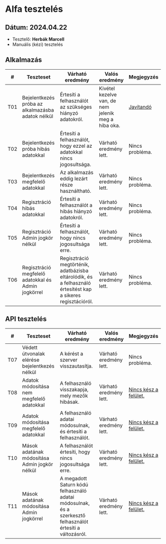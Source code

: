 # Alfa tesztelés

## **Dátum:** 2024.04.22
 - Tesztelő: **Herbák Marcell**
 - Manuális (kézi) tesztelés

## Alkalmazás

| # | Teszteset | Várható eredmény | Valós eredmény | Megjegyzés |
|------------|------------|---------------|--------------------|------------|
| T01 | Bejelentkezés próba az alkalmazásba adatok nélkül | Értesíti a felhasználót az szükséges hiányzó adatokról. | Kivétel kezelve van, de nem jelenik meg a hiba oka. | [Javítandó](https://github.com/herbakmarcell/afp2_saturn/issues/127) |
| T02 | Bejelentkezés próba hibás adatokkal | Értesíti a felhasználót, hogy ezzel az adatokkal nincs jogosultsága. | Várható eredmény lett. | Nincs probléma. |
| T03 | Bejelentkezés megfelelő adatokkal | Az alkalmazás eddig lezárt része használtható. | Várható eredmény lett. | Nincs probléma. |
| T04 | Regisztráció hibás adatokkal | Értesíti a felhasználót a hibás hiányzó adatokról. | Várható eredmény lett. | Nincs probléma. |
| T05 | Regisztráció Admin jogkör nélkül | Értesíti a felhasználót, hogy nincs jogosultsága erre. | Várható eredmény lett. | Nincs probléma. |
| T06 | Regisztráció megfelelő adatokkal és Admin jogkörrel | Regisztráció megtörténik, adatbázisba eltárolódik, és a felhasználó értesítést kap a sikeres regisztációról. | Várható eredmény lett. | Nincs probléma. |

## API tesztelés
| # | Teszteset | Várható eredmény | Valós eredmény | Megjegyzés |
|------------|------------|---------------|--------------------|------------|
| T07 | Védett útvonalak elérése bejelentkezés nélkül | A kérést a szerver visszautasítja. | Várható eredmény lett. | Nincs probléma. |
| T08 | Adatok módosítása nem megfelelő adatokkal | A felhasználó visszakapja, mely mezők hibásak. | Várható eredmény lett. | [Nincs kész a felület.](https://github.com/herbakmarcell/afp2_saturn/issues/82) |
| T09 | Adatok módosítása megfelelő adatokkal | A felhasználó adatai módosulnak, és értesíti a felhasználót. | Várható eredmény lett. | [Nincs kész a felület.](https://github.com/herbakmarcell/afp2_saturn/issues/82) |
| T10 | Mások adatának módosítása Admin jogkör nélkül | A felhasználót értesíti, hogy nincs jogosultsága erre. | Várható eredmény lett. | [Nincs kész a felület.](https://github.com/herbakmarcell/afp2_saturn/issues/82) |
| T11 | Mások adatának módosítása Admin jogkörrel  | A megadott Saturn kódú felhasználó adatai módosulnak, és a szerkesztő felhasználót értesíti a változásról. | Várható eredmény lett. | [Nincs kész a felület.](https://github.com/herbakmarcell/afp2_saturn/issues/82) |
